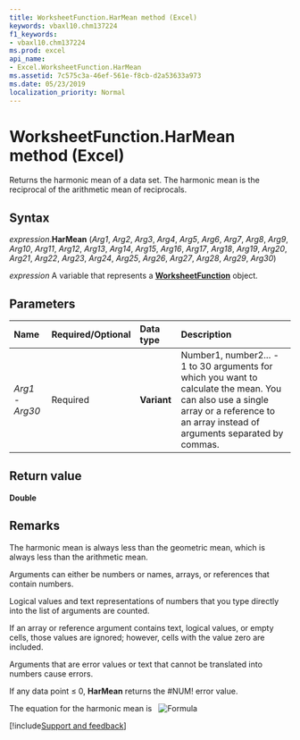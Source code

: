 ```yaml
---
title: WorksheetFunction.HarMean method (Excel)
keywords: vbaxl10.chm137224
f1_keywords:
- vbaxl10.chm137224
ms.prod: excel
api_name:
- Excel.WorksheetFunction.HarMean
ms.assetid: 7c575c3a-46ef-561e-f8cb-d2a53633a973
ms.date: 05/23/2019
localization_priority: Normal
---
```



# WorksheetFunction.HarMean method (Excel)

Returns the harmonic mean of a data set. The harmonic mean is the reciprocal of the arithmetic mean of reciprocals.


## Syntax

_expression_.**HarMean** (_Arg1_, _Arg2_, _Arg3_, _Arg4_, _Arg5_, _Arg6_, _Arg7_, _Arg8_, _Arg9_, _Arg10_, _Arg11_, _Arg12_, _Arg13_, _Arg14_, _Arg15_, _Arg16_, _Arg17_, _Arg18_, _Arg19_, _Arg20_, _Arg21_, _Arg22_, _Arg23_, _Arg24_, _Arg25_, _Arg26_, _Arg27_, _Arg28_, _Arg29_, _Arg30_)

_expression_ A variable that represents a **[WorksheetFunction](Excel.WorksheetFunction.md)** object.


## Parameters

|Name|Required/Optional|Data type|Description|
|:-----|:-----|:-----|:-----|
| _Arg1 - Arg30_|Required| **Variant**|Number1, number2... - 1 to 30 arguments for which you want to calculate the mean. You can also use a single array or a reference to an array instead of arguments separated by commas.|

## Return value

**Double**


## Remarks

The harmonic mean is always less than the geometric mean, which is always less than the arithmetic mean.
    
Arguments can either be numbers or names, arrays, or references that contain numbers.
    
Logical values and text representations of numbers that you type directly into the list of arguments are counted. 
    
If an array or reference argument contains text, logical values, or empty cells, those values are ignored; however, cells with the value zero are included.
    
Arguments that are error values or text that cannot be translated into numbers cause errors.
    
If any data point ≤ 0, **HarMean** returns the #NUM! error value.
    
The equation for the harmonic mean is &nbsp; ![Formula](../images/awfharmn_ZA06051150.gif)




[!include[Support and feedback](~/includes/feedback-boilerplate.md)]